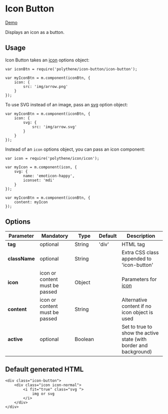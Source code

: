 # Icon Button

<a class="btn-demo" href="http://arthurclemens.github.io/Polythene-Examples/icon-button.html">Demo</a>

Displays an icon as a button.

## Usage

Icon Button takes an [icon](#icon) options object:

	var iconBtn = require('polythene/icon-button/icon-button');

	var myIconBtn = m.component(iconBtn, {
		icon: {
			src: 'img/arrow.png'
		}
	});

To use SVG instead of an image, pass an [svg](#svg) option object:

	var myIconBtn = m.component(iconBtn, {
		icon: {
			svg: {
			    src: 'img/arrow.svg'
			}
		}
	});

Instead of an `icon` options object, you can pass an icon component:
	
	var icon = require('polythene/icon/icon');

	var myIcon = m.component(icon, {
	    svg: {
	        name: 'emoticon-happy',
	        iconset: 'mdi'
	    }
	});

	var myIconBtn = m.component(iconBtn, {
		content: myIcon
	});



## Options

| **Parameter** |  **Mandatory** | **Type** | **Default** | **Description** |
| ------------- | -------------- | -------- | ----------- | --------------- |
| **tag** | optional | String | 'div' | HTML tag |
| **className** | optional | String |  | Extra CSS class appended to 'icon-button' |
| **icon** | icon or content must be passed | Object |  | Parameters for [icon](/icon) |
| **content** | icon or content must be passed | String | | Alternative content if no icon object is used |
| **active** | optional | Boolean | | Set to true to show the active state (with border and background) |


## Default generated HTML

	<div class="icon-button">
		<div class="icon icon-normal">
			<i fit="true" class="svg ">
				img or svg
			</i>
		</div>
	</div>

